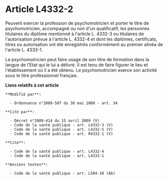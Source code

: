 # Article L4332-2

Peuvent exercer la profession de psychomotricien et porter le titre de psychomotricien, accompagné ou non d'un qualificatif,
les personnes titulaires du diplôme mentionné à l'article L. 4332-3 ou titulaires de l'autorisation prévue à l'article L.
4332-4 et dont les diplômes, certificats, titres ou autorisation ont été enregistrés conformément au premier alinéa de
l'article L. 4333-1. 

Le psychomotricien peut faire usage de son titre de formation dans la langue de l'Etat qui le lui a délivré. Il est tenu de
faire figurer le lieu et l'établissement où il a été obtenu. Le psychomotricien exerce son activité sous le titre
professionnel français.

**Liens relatifs à cet article**

	**Modifié par**:

	  - Ordonnance n°2008-507 du 30 mai 2008 - art. 34

	**Cité par**:

	  - Décret n°2009-414 du 15 avril 2009 (V)
	  - Code de la santé publique - art. L4332-3 (V)
	  - Code de la santé publique - art. L4332-5 (V)
	  - Code de la santé publique - art. R4332-1 (V)

	**Cite**:

	  - Code de la santé publique - art. L4332-4
	  - Code de la santé publique - art. L4333-1

	**Anciens textes**:

	  - Code de la santé publique - art. L504-10 (Ab)
